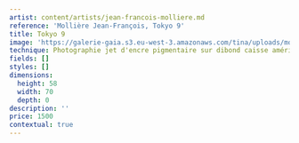 ```yaml
---
artist: content/artists/jean-francois-molliere.md
reference: 'Mollière Jean-François, Tokyo 9'
title: Tokyo 9
image: 'https://galerie-gaia.s3.eu-west-3.amazonaws.com/tina/uploads/molliere-jean-francois/jf-molliere-tokyo-9-58x70.jpg'
technique: Photographie jet d'encre pigmentaire sur dibond caisse américaine
fields: []
styles: []
dimensions:
  height: 58
  width: 70
  depth: 0
description: ''
price: 1500
contextual: true
---
```


